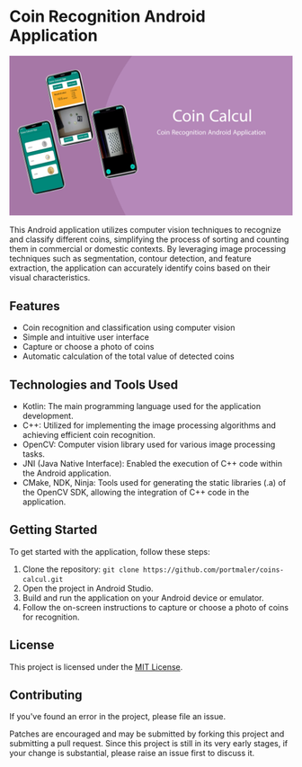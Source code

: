 # Coin Recognition Android Application

![App Screenshot](img.png)

This Android application utilizes computer vision techniques to recognize and classify different coins, simplifying the process of sorting and counting them in commercial or domestic contexts. By leveraging image processing techniques such as segmentation, contour detection, and feature extraction, the application can accurately identify coins based on their visual characteristics.

## Features

- Coin recognition and classification using computer vision
- Simple and intuitive user interface
- Capture or choose a photo of coins
- Automatic calculation of the total value of detected coins

## Technologies and Tools Used

- Kotlin: The main programming language used for the application development.
- C++: Utilized for implementing the image processing algorithms and achieving efficient coin recognition.
- OpenCV: Computer vision library used for various image processing tasks.
- JNI (Java Native Interface): Enabled the execution of C++ code within the Android application.
- CMake, NDK, Ninja: Tools used for generating the static libraries (.a) of the OpenCV SDK, allowing the integration of C++ code in the application.

## Getting Started

To get started with the application, follow these steps:

1. Clone the repository: `git clone https://github.com/portmaler/coins-calcul.git`
2. Open the project in Android Studio.
3. Build and run the application on your Android device or emulator.
4. Follow the on-screen instructions to capture or choose a photo of coins for recognition.

## License

This project is licensed under the [MIT License](LICENSE).

## Contributing

If you've found an error in the project, please file an issue.

Patches are encouraged and may be submitted by forking this project and submitting a pull request. Since this project is still in its very early stages, if your change is substantial, please raise an issue first to discuss it.




